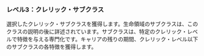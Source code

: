 ### レベル3：クレリック・サブクラス

選択したクレリック・サブクラスを獲得します。生命領域のサブクラスは、このクラスの説明の後に詳述されています。サブクラスは、特定のクレリック・レベルで特徴を与える専門化です。キャリアの残りの期間、クレリック・レベル以下のサブクラスの各特徴を獲得します。
